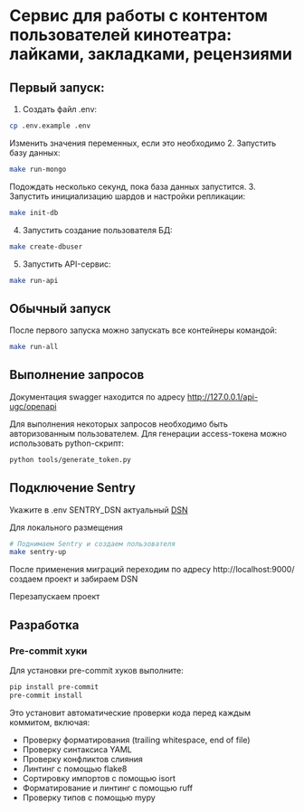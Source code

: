 # Сервис для работы с контентом пользователей кинотеатра: лайками, закладками, рецензиями

## Первый запуск:

1. Создать файл .env:

```bash
cp .env.example .env
```

Изменить значения переменных, если это необходимо 2. Запустить базу данных:

```bash
make run-mongo
```

Подождать несколько секунд, пока база данных запустится. 3. Запустить инициализацию шардов и настройки репликации:

```bash
make init-db
```

4. Запустить создание пользователя БД:

```bash
make create-dbuser
```

5. Запустить API-сервис:

```bash
make run-api
```

## Обычный запуск

После первого запуска можно запускать все контейнеры командой:

```bash
make run-all
```

## Выполнение запросов

Документация swagger находится по адресу http://127.0.0.1/api-ugc/openapi

Для выполнения некоторых запросов необходимо быть авторизованным пользователем.
Для генерации access-токена можно использовать python-скрипт:

```bash
python tools/generate_token.py
```

## Подключение Sentry

Укажите в .env SENTRY_DSN актуальный [DSN](https://docs.sentry.io/concepts/key-terms/dsn-explainer/)

Для локального размещения

```bash
# Поднимаем Sentry и создаем пользователя
make sentry-up
```

После применения миграций переходим по адресу
http://localhost:9000/
создаем проект и забираем DSN

Перезапускаем проект

## Разработка

### Pre-commit хуки

Для установки pre-commit хуков выполните:

```bash
pip install pre-commit
pre-commit install
```

Это установит автоматические проверки кода перед каждым коммитом, включая:
- Проверку форматирования (trailing whitespace, end of file)
- Проверку синтаксиса YAML
- Проверку конфликтов слияния
- Линтинг с помощью flake8
- Сортировку импортов с помощью isort
- Форматирование и линтинг с помощью ruff
- Проверку типов с помощью mypy
